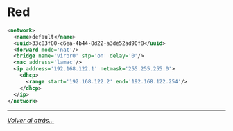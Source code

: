 # Red

```xml
<network>
  <name>default</name>
  <uuid>33c83f80-c6ea-4b44-8d22-a3de52ad90f8</uuid>
  <forward mode='nat'/>
  <bridge name='virbr0' stp='on' delay='0'/>
  <mac address='lamac'/>
  <ip address='192.168.122.1' netmask='255.255.255.0'>
    <dhcp>
      <range start='192.168.122.2' end='192.168.122.254'/>
    </dhcp>
  </ip>
</network>
```

________________________________________
*[Volver al atrás...](./kvmQemu.md)*
